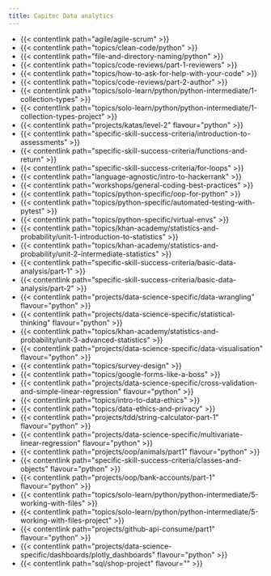```yaml
---
title: Capitec Data analytics
---
```


- {{< contentlink path="agile/agile-scrum" >}}
- {{< contentlink path="topics/clean-code/python" >}}
- {{< contentlink path="file-and-directory-naming/python" >}}
- {{< contentlink path="topics/code-reviews/part-1-reviewers" >}}
- {{< contentlink path="topics/how-to-ask-for-help-with-your-code" >}}
- {{< contentlink path="topics/code-reviews/part-2-author" >}}
- {{< contentlink path="topics/solo-learn/python/python-intermediate/1-collection-types" >}}
- {{< contentlink path="topics/solo-learn/python/python-intermediate/1-collection-types-project" >}}
- {{< contentlink path="projects/katas/level-2" flavour="python" >}}
- {{< contentlink path="specific-skill-success-criteria/introduction-to-assessments" >}}
- {{< contentlink path="specific-skill-success-criteria/functions-and-return" >}}
- {{< contentlink path="specific-skill-success-criteria/for-loops" >}}
- {{< contentlink path="language-agnostic/intro-to-hackerrank" >}}
- {{< contentlink path="workshops/general-coding-best-practices" >}}
- {{< contentlink path="topics/python-specific/oop-for-python" >}}
- {{< contentlink path="topics/python-specific/automated-testing-with-pytest" >}}
- {{< contentlink path="topics/python-specific/virtual-envs" >}}
- {{< contentlink path="topics/khan-academy/statistics-and-probability/unit-1-introduction-to-statistics" >}}
- {{< contentlink path="topics/khan-academy/statistics-and-probability/unit-2-intermediate-statistics" >}}
- {{< contentlink path="specific-skill-success-criteria/basic-data-analysis/part-1" >}}
- {{< contentlink path="specific-skill-success-criteria/basic-data-analysis/part-2" >}}
- {{< contentlink path="projects/data-science-specific/data-wrangling" flavour="python" >}}
- {{< contentlink path="projects/data-science-specific/statistical-thinking" flavour="python" >}}
- {{< contentlink path="topics/khan-academy/statistics-and-probability/unit-3-advanced-statistics" >}}
- {{< contentlink path="projects/data-science-specific/data-visualisation" flavour="python" >}}
- {{< contentlink path="topics/survey-design" >}}
- {{< contentlink path="topics/google-forms-like-a-boss" >}}
- {{< contentlink path="projects/data-science-specific/cross-validation-and-simple-linear-regression" flavour="python" >}}
- {{< contentlink path="topics/intro-to-data-ethics" >}}
- {{< contentlink path="topics/data-ethics-and-privacy" >}}
- {{< contentlink path="projects/tdd/string-calculator-part-1" flavour="python" >}}
- {{< contentlink path="projects/data-science-specific/multivariate-linear-regression" flavour="python" >}}
- {{< contentlink path="projects/oop/animals/part1" flavour="python" >}}
- {{< contentlink path="specific-skill-success-criteria/classes-and-objects" flavour="python" >}}
- {{< contentlink path="projects/oop/bank-accounts/part-1" flavour="python" >}}
- {{< contentlink path="topics/solo-learn/python/python-intermediate/5-working-with-files" >}}
- {{< contentlink path="topics/solo-learn/python/python-intermediate/5-working-with-files-project" >}}
- {{< contentlink path="projects/github-api-consume/part1" flavour="python" >}}
- {{< contentlink path="projects/data-science-specific/dashboards/plotly_dashboards" flavour="python" >}}
- {{< contentlink path="sql/shop-project" flavour="" >}}